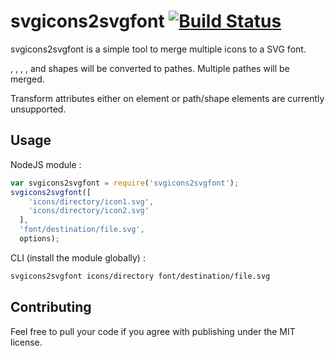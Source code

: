 svgicons2svgfont [![Build Status](https://travis-ci.org/nfroidure/svgicons2svgfont.png?branch=master)](https://travis-ci.org/nfroidure/svgicons2svgfont)
============
svgicons2svgfont is a simple tool to merge multiple icons to a SVG font.

<rect>, <line>, <circle>, <ellipsis>, <polyline> and <polygon> shapes will be
 converted to pathes. Multiple pathes will be merged.

Transform attributes either on <g> element or path/shape elements are
 currently unsupported.

Usage
-------------
NodeJS module :
```js
var svgicons2svgfont = require('svgicons2svgfont');
svgicons2svgfont([
    'icons/directory/icon1.svg',
    'icons/directory/icon2.svg'
  ],
  'font/destination/file.svg',
  options);
```
CLI (install the module globally) :
```sh
svgicons2svgfont icons/directory font/destination/file.svg
```

Contributing
-------------
Feel free to pull your code if you agree with publishing under the MIT license.

